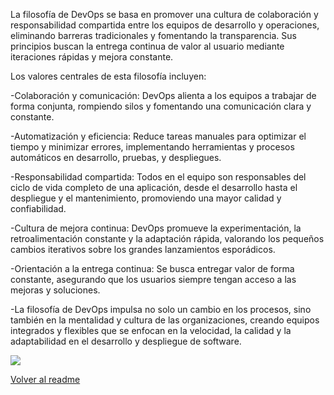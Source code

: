 La filosofía de DevOps se basa en promover una cultura de colaboración y responsabilidad compartida entre los equipos de desarrollo y operaciones, eliminando barreras tradicionales y fomentando la transparencia. Sus principios buscan la entrega continua de valor al usuario mediante iteraciones rápidas y mejora constante.

Los valores centrales de esta filosofía incluyen:

-Colaboración y comunicación: DevOps alienta a los equipos a trabajar de forma conjunta, rompiendo silos y fomentando una comunicación clara y constante.

-Automatización y eficiencia: Reduce tareas manuales para optimizar el tiempo y minimizar errores, implementando herramientas y procesos automáticos en desarrollo, pruebas, y despliegues.

-Responsabilidad compartida: Todos en el equipo son responsables del ciclo de vida completo de una aplicación, desde el desarrollo hasta el despliegue y el mantenimiento, promoviendo una mayor calidad y confiabilidad.

-Cultura de mejora continua: DevOps promueve la experimentación, la retroalimentación constante y la adaptación rápida, valorando los pequeños cambios iterativos sobre los grandes lanzamientos esporádicos.

-Orientación a la entrega continua: Se busca entregar valor de forma constante, asegurando que los usuarios siempre tengan acceso a las mejoras y soluciones.

-La filosofía de DevOps impulsa no solo un cambio en los procesos, sino también en la mentalidad y cultura de las organizaciones, creando equipos integrados y flexibles que se enfocan en la velocidad, la calidad y la adaptabilidad en el desarrollo y despliegue de software.

![](https://github.com/HoracioGG/Devops/blob/main/img/Devops.webp)

[Volver al readme](./README.md) 
